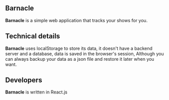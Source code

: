 ## Barnacle

**Barnacle** is a simple web application that tracks your shows for you.

## Technical details

**Barnacle** uses localStorage to store its data, it doesn't have a backend server and a database, data is saved in the browser's session, Although you can always backup your data as a json file and restore it later when you want.

## Developers

**Barnacle** is written in React.js